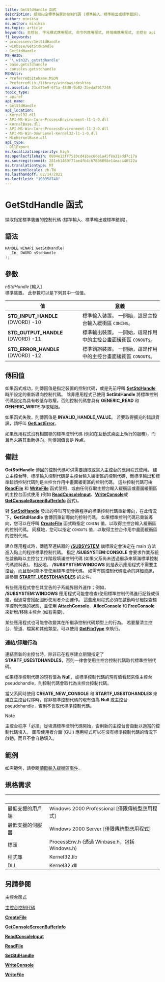 ```yaml
---
title: GetStdHandle 函式
description: 擷取指定標準裝置的控制代碼 (標準輸入、標準輸出或標準錯誤)。
author: miniksa
ms.author: miniksa
ms.topic: article
keywords: 主控台, 字元模式應用程式, 命令列應用程式, 終端機應用程式, 主控台 api
f1_keywords:
- processenv/GetStdHandle
- winbase/GetStdHandle
- GetStdHandle
MS-HAID:
- '\_win32\_getstdhandle'
- base.getstdhandle
- consoles.getstdhandle
MSHAttr:
- PreferredSiteName:MSDN
- PreferredLib:/library/windows/desktop
ms.assetid: 23cd76e9-671a-48d0-9b82-2beda8917348
topic_type:
- apiref
api_name:
- GetStdHandle
api_location:
- Kernel32.dll
- API-MS-Win-Core-ProcessEnvironment-l1-1-0.dll
- KernelBase.dll
- API-MS-Win-Core-ProcessEnvironment-l1-2-0.dll
- API-MS-Win-DownLevel-Kernel32-l1-1-0.dll
- MinKernelBase.dll
api_type:
- DllExport
ms.localizationpriority: high
ms.openlocfilehash: 0804e12ff7510cd41bec66e1a45f8a31add7c17a
ms.sourcegitcommit: 281eb1469f77ae4fb4c67806898e14eac440522a
ms.translationtype: MT
ms.contentlocale: zh-TW
ms.lasthandoff: 02/14/2021
ms.locfileid: "100358748"
---
```

# <a name="getstdhandle-function"></a>GetStdHandle 函式

擷取指定標準裝置的控制代碼 (標準輸入、標準輸出或標準錯誤)。

## <a name="syntax"></a>語法

```C
HANDLE WINAPI GetStdHandle(
  _In_ DWORD nStdHandle
);
```

## <a name="parameters"></a>參數

*nStdHandle* \[輸入\]  
標準裝置。 此參數可以是下列其中一個值。

| 值 | 意義 |
|-|-|
| **STD_INPUT_HANDLE** (DWORD) -10 | 標準輸入裝置。 一開始，這是主控台輸入緩衝區 `CONIN$`。 |
| **STD_OUTPUT_HANDLE** (DWORD) -11 | 標準輸出裝置。 一開始，這是作用中的主控台畫面緩衝區 `CONOUT$`。 |
| **STD_ERROR_HANDLE** (DWORD) -12 | 標準錯誤裝置。 一開始，這是作用中的主控台畫面緩衝區 `CONOUT$`。 |

## <a name="return-value"></a>傳回值

如果函式成功，則傳回值是指定裝置的控制代碼，或是先前呼叫 [**SetStdHandle**](setstdhandle.md) 時所設定的重新導向控制代碼。 除非應用程式已使用 **SetStdHandle** 將標準控制代碼設定為具有較低存取權，否則控制代碼會具有 **GENERIC\_READ** 和 **GENERIC\_WRITE** 存取權限。

如果函式失敗，則傳回值是 **INVALID\_HANDLE\_VALUE**。 若要取得擴充的錯誤資訊，請呼叫 [**GetLastError**](/windows/win32/api/errhandlingapi/nf-errhandlingapi-getlasterror)。

如果應用程式沒有相關聯的標準控制代碼 (例如在互動式桌面上執行的服務)，而且尚未將其重新導向，則傳回值會是 **Null**。

## <a name="remarks"></a>備註

**GetStdHandle** 傳回的控制代碼可供需要讀取或寫入主控台的應用程式使用。 建立主控台時，標準輸入控制代碼是主控台輸入緩衝區的控制代碼，而標準輸出和標準錯誤控制代碼則是主控台作用中畫面緩衝區的控制代碼。 這些控制代碼可由 [**ReadFile**](/windows/win32/api/fileapi/nf-fileapi-readfile) 和 [**WriteFile**](/windows/win32/api/fileapi/nf-fileapi-writefile) 函式使用，或由任何存取主控台輸入緩衝區或畫面緩衝區的主控台函式使用 (例如 [**ReadConsoleInput**](readconsoleinput.md)、[**WriteConsole**](writeconsole.md)或 [**GetConsoleScreenBufferInfo**](getconsolescreenbufferinfo.md) 函式)。

對 [**SetStdHandle**](setstdhandle.md) 發出的呼叫可能會將程序的標準控制代碼重新導向，在此情況下，**GetStdHandle** 會傳回重新導向的控制代碼。 如果標準控制代碼已重新導向，您可以在呼叫 [**CreateFile**](/windows/win32/api/fileapi/nf-fileapi-createfilea) 函式時指定 `CONIN$` 值，以取得主控台輸入緩衝區的控制代碼。 同樣地，您可以指定 `CONOUT$` 值，以取得主控台作用中畫面緩衝區的控制代碼。

建立應用程式時，傳遞至連結器的 [ **/SUBSYSTEM**](/cpp/build/reference/subsystem-specify-subsystem) 旗標設定會決定在 main 方法進入點上的程序標準控制代碼。 指定 **/SUBSYSTEM:CONSOLE** 會要求作業系統在啟動時以主控台工作階段填滿控制代碼 (如果父系尚未透過繼承來填滿標準控制代碼資料表)。 相反地， **/SUBSYSTEM:WINDOWS** 則是表示應用程式不需要主控台，而且很可能不會使用標準控制代碼。 如需有關控制代碼繼承的詳細資訊，請參閱 [**STARTF\_USESTDHANDLES**](/windows/win32/api/processthreadsapi/ns-processthreadsapi-startupinfoa) 的文件。

有些應用程式會在其宣告的子系統界限外運作；例如， **/SUBSYSTEM:WINDOWS** 應用程式可能會檢查/使用標準控制代碼進行記錄或偵錯，但通常會搭配圖形使用者介面運作。 這些應用程式必須在啟動時仔細探查標準控制代碼的狀態，並使用 [**AttachConsole**](attachconsole.md)、[**AllocConsole**](allocconsole.md) 和 [**FreeConsole**](freeconsole.md) 來新增/移除主控台 (如有需要)。

某些應用程式也可能會改變其在所繼承控制代碼類型上的行為。 若要釐清主控台、管道、檔案和其他類型，可以使用 [**GetFileType**](/windows/win32/api/fileapi/nf-fileapi-getfiletype) 來執行。

### <a name="attachdetach-behavior"></a>連結/卸離行為

連結至新的主控台時，除非已在程序建立期間指定了 **STARTF\_USESTDHANDLES**，否則一律會使用主控台控制代碼取代標準控制代碼。

如果標準控制代碼的現有值為 **Null**，或標準控制代碼的現有值看起來像主控台 pseudohandle，則控制代碼會取代為主控台控制代碼。

當父系同時使用 **CREATE\_NEW\_CONSOLE** 和 **STARTF\_USESTDHANDLES** 來建立主控台程序時，除非標準控制代碼的現有值為 **Null** 或主控台 pseudohandle，否則不會取代標準控制代碼。

> [!NOTE]
>主控台程序「必須」從填滿標準控制代碼開始，否則新的主控台會自動以適當的控制代碼填入。 圖形使用者介面 (GUI) 應用程式可以在沒有標準控制代碼的情況下啟動，而且不會自動填入。

## <a name="examples"></a>範例

如需範例，請參閱[讀取輸入緩衝區事件](reading-input-buffer-events.md)。

## <a name="requirements"></a>規格需求

| &nbsp; | &nbsp; |
|-|-|
| 最低支援的用戶端 | Windows 2000 Professional \[僅限傳統型應用程式\] |
| 最低支援的伺服器 | Windows 2000 Server \[僅限傳統型應用程式\] |
| 標頭 | ProcessEnv.h (透過 Winbase.h，包括 Windows.h) |
| 程式庫 | Kernel32.lib |
| DLL | Kernel32.dll |

## <a name="see-also"></a>另請參閱

[主控台函式](console-functions.md)

[主控台控制代碼](console-handles.md)

[**CreateFile**](/windows/win32/api/fileapi/nf-fileapi-createfilea)

[**GetConsoleScreenBufferInfo**](getconsolescreenbufferinfo.md)

[**ReadConsoleInput**](readconsoleinput.md)

[**ReadFile**](/windows/win32/api/fileapi/nf-fileapi-readfile)

[**SetStdHandle**](setstdhandle.md)

[**WriteConsole**](writeconsole.md)

[**WriteFile**](/windows/win32/api/fileapi/nf-fileapi-writefile)